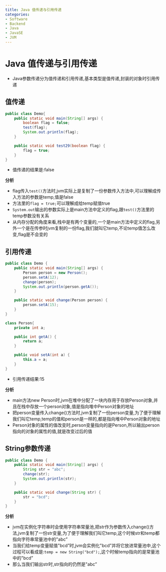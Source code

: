 ```yaml
---
title: Java 值传递与引用传递
categories:
- Software
- Backend
- Java
- JavaSE
- JVM
---
```

# Java 值传递与引用传递

-   Java参数传递分为值传递和引用传递,基本类型是值传递,封装的对象时引用传递

## 值传递

```java
public class Demo{
    public static void main(String[] args) {
        boolean flag = false;
        test(flag);
        System.out.println(flag);
    }

    public static void test29(boolean flag) {
        flag = true;
    }
}
```

- 值传递的结果是:false

**分析**

- flag传入`test()`方法时,jvm实际上是复制了一份参数传入方法中,可以理解成传入方法的参数是temp,值是false
- 方法里的`flag = true;`可以理解成给temp赋值true
- `System.out`输出的参数实际上是main方法中定义的flag,跟`test()`方法里的temp参数没有关系
- 从内存分配的角度来看,栈中是有两个变量的,一个是main方法中定义的flag,另外一个是在传参时jvm复制的一份flag,我们就叫它temp,不论temp值怎么改变,flag是不会变的

## 引用传递

```java
public class Demo {
    public static void main(String[] args) {
        Person person = new Person();
        person.setA(12);
        change(person);
        System.out.println(person.getA());
    }

    public static void change(Person person) {
        person.setA(15);
    }
}

class Person{
    private int a;

    public int getA() {
        return a;
    }

    public void setA(int a) {
        this.a = a;
    }
}
```

- 引用传递结果:15

**分析**

- main方法new Person时,jvm在堆中分配了一块内存用于存放Person对象,并且在栈中存放一个person对象,值是指向堆中Person对象的地址
- 把person变量传入change()方法时,jvm复制了一份person变量,为了便于理解我们叫它temp,temp的值和person是一样的,都是指向堆中Person对象的地址
- Person对象的属性的值改变时,person变量指向的是Person,所以输出person指向的对象的属性的值,就是改变过后的值

## String参数传递

```java
public class Demo {
    public static void main(String[] args) {
        String str = "abc";
        change(str);
        System.out.println(str);
    }

    public static void change(String str) {
        str = "bcd";
    }
}
```

**分析**

- jvm在实例化字符串时会使用字符串常量池,把str作为参数传入change()方法,jvm复制了一份str变量,为了便于理解我们叫它temp,这个时候str和temp都指向字符串常量池中的"abc”
- 当我们给temp变量赋值"bcd”时,jvm会实例化"bcd”并将它放进常量池中,这个过程可以看成是:`temp = new String("bcd");`,这个时候temp指向的是常量池中的"bcd”
- 那么当我们输出str时,str指向的仍然是"abc”